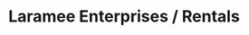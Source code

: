 ---
title: "Laramee Enterprises / Rentals"
url: /portage-la-prairie/laramee-enterprises-rentals/
shop: tools
---
